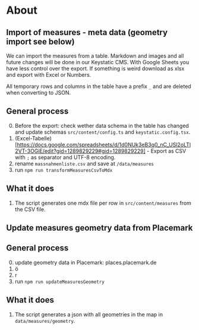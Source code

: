 # About

## Import of measures - meta data (geometry import see below)

We can import the measures from a table. Markdown and images and all future changes will be done in our Keystatic CMS.
With Google Sheets you have less control over the export. If something is weird download as xlsx and export with Excel or Numbers.

All temporary rows and columns in the table have a prefix `_` and are deleted when converting to JSON.

## General process

0. Before the export: check wether data schema in the table has changed and update schemas `src/content/config.ts` and `keystatic.config.tsx`.
1. (Excel-Tabelle)[https://docs.google.com/spreadsheets/d/1d0NUk3eB3q0_nC_USl2oLTl2VT-3OGiE/edit?gid=1289829229#gid=1289829229] - Export as CSV with `;` as separator and UTF-8 encoding.
2. rename `massnahmenliste.csv` and save at `/data/measures`
3. run `npm run transformMeasuresCsvToMdx`

## What it does

1. The script generates one mdx file per row in `src/content/measures` from the CSV file.

## Update measures geometry data from Placemark

## General process

0. update geometry data in Placemark: places.placemark.de
1. ö
2. r
3. run `npm run updateMeasuresGeometry`

## What it does

1. The script generates a json with all geometries in the map in `data/measures/geometry`.
